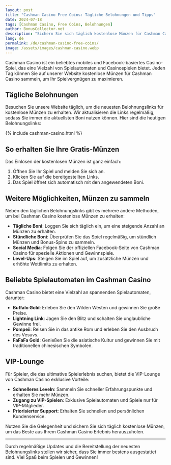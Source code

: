 ```yaml
---
layout: post
title: "Cashman Casino Free Coins: Tägliche Belohnungen und Tipps"
date: 2024-07-18
tags: [Cashman Casino, Free Coins, Belohnungen]
author: BonusCollector.net
description: "Sichern Sie sich täglich kostenlose Münzen für Cashman Casino und genießen Sie endlose Spielmöglichkeiten."
lang: de
permalink: /de/cashman-casino-free-coins/
image: /assets/images/cashman-casino.webp
---
```


Cashman Casino ist ein beliebtes mobiles und Facebook-basiertes Casino-Spiel, das eine Vielzahl von Spielautomaten und Casinospielen bietet. Jeden Tag können Sie auf unserer Website kostenlose Münzen für Cashman Casino sammeln, um Ihr Spielvergnügen zu maximieren.

## Tägliche Belohnungen

Besuchen Sie unsere Website täglich, um die neuesten Belohnungslinks für kostenlose Münzen zu erhalten. Wir aktualisieren die Links regelmäßig, sodass Sie immer die aktuellsten Boni nutzen können. Hier sind die heutigen Belohnungslinks:

{% include cashman-casino.html %}

## So erhalten Sie Ihre Gratis-Münzen

Das Einlösen der kostenlosen Münzen ist ganz einfach:
1. Öffnen Sie Ihr Spiel und melden Sie sich an.
2. Klicken Sie auf die bereitgestellten Links.
3. Das Spiel öffnet sich automatisch mit den angewendeten Boni.

## Weitere Möglichkeiten, Münzen zu sammeln

Neben den täglichen Belohnungslinks gibt es mehrere andere Methoden, um bei Cashman Casino kostenlose Münzen zu erhalten:
- **Tägliche Boni**: Loggen Sie sich täglich ein, um eine steigende Anzahl an Münzen zu erhalten.
- **Stündliche Boni**: Überprüfen Sie das Spiel regelmäßig, um stündlich Münzen und Bonus-Spins zu sammeln.
- **Social Media**: Folgen Sie der offiziellen Facebook-Seite von Cashman Casino für spezielle Aktionen und Gewinnspiele.
- **Level-Ups**: Steigen Sie im Spiel auf, um zusätzliche Münzen und erhöhte Wettlimits zu erhalten.

## Beliebte Spielautomaten im Cashman Casino

Cashman Casino bietet eine Vielzahl an spannenden Spielautomaten, darunter:
- **Buffalo Gold**: Erleben Sie den Wilden Westen und gewinnen Sie große Preise.
- **Lightning Link**: Jagen Sie den Blitz und schalten Sie unglaubliche Gewinne frei.
- **Pompeii**: Reisen Sie in das antike Rom und erleben Sie den Ausbruch des Vesuvs.
- **FaFaFa Gold**: Genießen Sie die asiatische Kultur und gewinnen Sie mit traditionellen chinesischen Symbolen.

## VIP-Lounge

Für Spieler, die das ultimative Spielerlebnis suchen, bietet die VIP-Lounge von Cashman Casino exklusive Vorteile:
- **Schnelleres Leveln**: Sammeln Sie schneller Erfahrungspunkte und erhalten Sie mehr Münzen.
- **Zugang zu VIP-Spielen**: Exklusive Spielautomaten und Spiele nur für VIP-Mitglieder.
- **Priorisierter Support**: Erhalten Sie schnellen und persönlichen Kundenservice.

Nutzen Sie die Gelegenheit und sichern Sie sich täglich kostenlose Münzen, um das Beste aus Ihrem Cashman Casino Erlebnis herauszuholen.

---

Durch regelmäßige Updates und die Bereitstellung der neuesten Belohnungslinks stellen wir sicher, dass Sie immer bestens ausgestattet sind. Viel Spaß beim Spielen und Gewinnen!